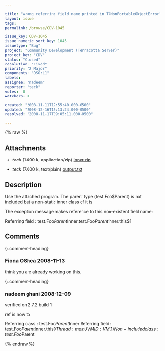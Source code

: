 ```yaml
---

title: "wrong referring field name printed in TCNonPortableObjectError"
layout: issue
tags: 
permalink: /browse/CDV-1045

issue_key: CDV-1045
issue_numeric_sort_key: 1045
issuetype: "Bug"
project: "Community Development (Terracotta Server)"
project_key: "CDV"
status: "Closed"
resolution: "Fixed"
priority: "2 Major"
components: "DSO:L1"
labels: 
assignee: "nadeem"
reporter: "teck"
votes:  0
watchers: 0

created: "2008-11-11T17:55:40.000-0500"
updated: "2008-12-16T19:13:24.000-0500"
resolved: "2008-11-17T19:05:11.000-0500"

---
```




{% raw %}


## Attachments
  
* <em>teck</em> (1.000 k, application/zip) [inner.zip](/attachments/CDV/CDV-1045/inner.zip)
  
* <em>teck</em> (7.000 k, text/plain) [output.txt](/attachments/CDV/CDV-1045/output.txt)
  



## Description

<div markdown="1" class="description">

Use the attached program. The parent type (test.Foo$Parent) is not included but a non-static inner class of it is 

The exception message makes reference to this non-existent field name:

  Referring field   : test.Foo$Parent$Inner.test.Foo$Parent$Inner.this$1




</div>

## Comments


{:.comment-heading}
### **Fiona OShea** <span class="date">2008-11-13</span>

<div markdown="1" class="comment">

think you are already working on this.

</div>


{:.comment-heading}
### **nadeem ghani** <span class="date">2008-12-09</span>

<div markdown="1" class="comment">

verified on 2.7.2 build 1

ref is now to 

Referring class   : test.Foo$Parent$Inner
Referring field   : test.Foo$Parent$Inner.this$0
Thread            : main
JVM ID            : VM(1)
Non-included class: test.Foo$Parent

</div>



{% endraw %}
